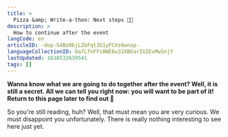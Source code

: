 ```yaml
---
title: >
  Pizza &amp; Write-a-thon: Next steps 🍕📝
description: >
  How to continue after the event
langCode: en
articleID: -dop-S4Bo0bjLZbFqt3G1yFCXs6wnxp-
languageCollectionID: Oa7LfnFFs0WE6u32XBEarIGIEvMwSnjY
lastUpdated: 1638532639541
tags: []
---
```


**Wanna know what we are going to do together after the event? Well, it is still a secret. All we can tell you right now: you will want to be part of it! Return to this page later to find out 🤩**

So you're still reading, huh? Well, that must mean you are very curious. We must disappoint you unfortunately. There is really nothing interesting to see here just yet.

<div></div>
